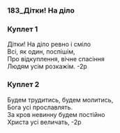 ### 183_Дітки! На діло
### Куплет 1
Дітки! На діло ревно і сміло<br/>Всі, як один, поспішім,<br/>Про відкуплення, вічне спасіння<br/>Людям усім розкажім. -2р
### Куплет 2
Будем трудитись, будем молитись,<br/>Бога усі прославлять.<br/>За кров невинну будем постійно<br/>Христа усі величать, -2р
